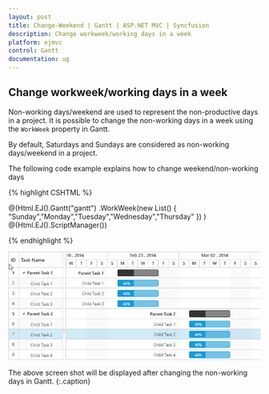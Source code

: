 ```yaml
---
layout: post
title: Change-Weekend | Gantt | ASP.NET MVC | Syncfusion
description: Change workweek/working days in a week
platform: ejmvc
control: Gantt
documentation: ug
---
```


## Change workweek/working days in a week
Non-working days/weekend are used to represent the non-productive days in a project. It is possible to change the non-working days in a week using the `WorkWeek` property in Gantt.

By default, Saturdays and Sundays are considered as non-working days/weekend in a project. 

The following code example explains how to change weekend/non-working days

{% highlight CSHTML %}

@(Html.EJ().Gantt("gantt")
    .WorkWeek(new List<string>() { "Sunday","Monday","Tuesday","Wednesday","Thursday" })
    )
@(Html.EJ().ScriptManager())

{% endhighlight %}

![](Change-Workweek_images/Change_Workweek_img1.png)

The above screen shot will be displayed after changing the non-working days in Gantt.
{:.caption}



